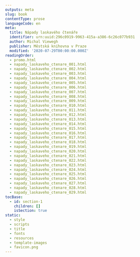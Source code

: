 ```yaml
---
outputs: meta
slug: book
contentType: prose
languageCode: en
meta:
  title: Nápady laskavého čtenáře
  identifier: urn:uuid:296c0919-9963-415a-a386-6c26c077b931
  author: Michal Viewegh
  publisher: Městská knihovna v Praze
  modified: '2020-07-29T00:00:00.000Z'
readingOrder:
  - promo.html
  - napady_laskaveho_ctenare_001.html
  - napady_laskaveho_ctenare_002.html
  - napady_laskaveho_ctenare_003.html
  - napady_laskaveho_ctenare_004.html
  - napady_laskaveho_ctenare_005.html
  - napady_laskaveho_ctenare_006.html
  - napady_laskaveho_ctenare_007.html
  - napady_laskaveho_ctenare_008.html
  - napady_laskaveho_ctenare_009.html
  - napady_laskaveho_ctenare_010.html
  - napady_laskaveho_ctenare_011.html
  - napady_laskaveho_ctenare_012.html
  - napady_laskaveho_ctenare_013.html
  - napady_laskaveho_ctenare_014.html
  - napady_laskaveho_ctenare_015.html
  - napady_laskaveho_ctenare_016.html
  - napady_laskaveho_ctenare_017.html
  - napady_laskaveho_ctenare_018.html
  - napady_laskaveho_ctenare_019.html
  - napady_laskaveho_ctenare_020.html
  - napady_laskaveho_ctenare_021.html
  - napady_laskaveho_ctenare_022.html
  - napady_laskaveho_ctenare_023.html
  - napady_laskaveho_ctenare_024.html
  - napady_laskaveho_ctenare_025.html
  - napady_laskaveho_ctenare_026.html
  - napady_laskaveho_ctenare_027.html
  - napady_laskaveho_ctenare_028.html
  - napady_laskaveho_ctenare_029.html
tocBase:
  - id: section-1
    children: []
    isSection: true
static:
  - style
  - scripts
  - title
  - fonts
  - resources
  - template-images
  - favicon.png
---
```

